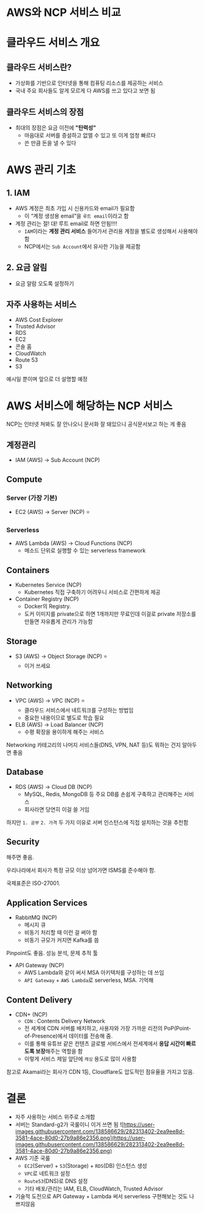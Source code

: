 # AWS와 NCP 서비스 비교

# 클라우드 서비스 개요

## 클라우드 서비스란?

- 가상화를 기반으로 인터넷을 통해 컴퓨팅 리소스를 제공하는 서비스
- 국내 주요 회사들도 알게 모르게 다 AWS를 쓰고 있다고 보면 됨

## 클라우드 서비스의 장점

- 최대의 장점은 요금 이전에 **"탄력성"**
  - 마음대로 서버를 증설하고 없앨 수 있고 또 이게 엄청 빠르다
  - 쓴 만큼 돈을 낼 수 있다

# AWS 관리 기초

## 1. IAM

- AWS 계정은 최초 가입 시 신용카드와 email가 필요함
  - 이 “계정 생성용 email”을 `루트 email`이라고 함
- 계정 관리는 절! 대! 루트 email로 하면 안됨!!!!
  - `IAM`이라는 **계정 관리 서비스** 들어가서 관리용 계정을 별도로 생성해서 사용해야 함
  - NCP에서는 `Sub Account`에서 유사한 기능을 제공함

## 2. 요금 알림

- 요금 알람 오도록 설정하기

## 자주 사용하는 서비스

- AWS Cost Explorer
- Trusted Advisor
- RDS
- EC2
- 콘솔 홈
- CloudWatch
- Route 53
- S3

예시일 뿐이며 앞으로 더 설명할 예정

# AWS 서비스에 해당하는 NCP 서비스

NCP는 인터넷 쳐봐도 잘 안나오니 문서화 잘 돼있으니 공식문서보고 하는 게 좋음

## 계정관리

- IAM (AWS) → Sub Account (NCP)

## Compute

### Server (가장 기본)

- EC2 (AWS) → Server (NCP) ⭐️

### Serverless

- AWS Lambda (AWS) → Cloud Functions (NCP)
  - 메소드 단위로 실행할 수 있는 serverless framework

## Containers

- Kubernetes Service (NCP)
  - Kubernetes 직접 구축하기 어려우니 서비스로 간편하게 제공
- Container Registry (NCP)
  - Docker의 Registry.
  - 도커 이미지를 private으로 하면 1개까지만 무료인데 이걸로 private 저장소를 만들면 자유롭게 관리가 가능함

## Storage

- S3 (AWS) → Object Storage (NCP) ⭐️
  - 이거 쓰세요

## Networking

- VPC (AWS) → VPC (NCP) ⭐️
  - 클라우드 서비스에서 네트워크를 구성하는 방법임
  - 중요한 내용이므로 별도로 학습 필요
- ELB (AWS) → Load Balancer (NCP)
  - 수평 확장을 용이하게 해주는 서비스

Networking 카테고리의 나머지 서비스들(DNS, VPN, NAT 등)도 뭐하는 건지 알아두면 좋음

## Database

- RDS (AWS) → Cloud DB (NCP)
  - MySQL, Redis, MongoDB 등 주요 DB를 손쉽게 구축하고 관리해주는 서비스
  - 회사라면 당연히 이걸 쓸 거임

하지만 `1. 공부` `2. 가격` 두 가지 이유로 서버 인스턴스에 직접 설치하는 것을 추천함

## Security

해주면 좋음.

우리나라에서 회사가 특정 규모 이상 넘어가면 ISMS를 준수해야 함.

국제표준은 ISO-27001.

## Application Services

- RabbitMQ (NCP)
  - 메시지 큐
  - 비동기 처리할 때 이런 걸 써야 함
  - 비동기 규모가 커지면 Kafka를 씀

Pinpoint도 좋음. 성능 분석, 문제 추적 툴

- API Gateway (NCP)
  - AWS Lambda와 같이 써서 MSA 아키텍처를 구성하는 데 쓰임
  - `API Gateway` + `AWS Lambda`로 serverless, MSA. 기억해

## Content Delivery

- CDN+ (NCP)
  - `CDN` : Contents Delivery Network
  - 전 세계에 CDN 서버를 배치하고, 사용자와 가장 가까운 리전의 PoP(Point-of-Presence)에서 데이터를 전송해 줌.
  - 이를 통해 유튜브 같은 컨텐츠 글로벌 서비스에서 전세계에서 **응답 시간이 빠르도록 보장**해주는 역할을 함
  - 이렇게 서비스 제일 앞단에 `캐싱` 용도로 많이 사용함

참고로 Akamai라는 회사가 CDN 1등, Cloudflare도 압도적인 점유율을 가지고 있음.

# 결론

- 자주 사용하는 서비스 위주로 소개함
- 서버는 Standard-g2가 국룰이니 이거 쓰면 됨
  ![https://user-images.githubusercontent.com/138586629/282313402-2ea9ee8d-3581-4ace-80d0-27b9a86e2356.png](https://user-images.githubusercontent.com/138586629/282313402-2ea9ee8d-3581-4ace-80d0-27b9a86e2356.png)
- AWS 기준 국룰
  - `EC2`(Server) + `S3`(Storage) + `RDS`(DB) 인스턴스 생성
  - `VPC`로 네트워크 설정
  - `Route53`(DNS)로 DNS 설정
  - 기타 배포/관리는 IAM, ELB, CloudWatch, Trusted Advisor
- 기술적 도전으로 API Gateway + Lambda 써서 serverless 구현해보는 것도 나쁘지않음
